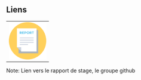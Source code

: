 ## Liens 

<table>
    <tr>
      <td>
<a href="static/Rapport_Master.pdf">
      <img
        src="images/report.svg"
        style="width: 100px"
      />
        </a>
      </td>
</tr>
</table>





Note:
Lien vers le rapport de stage, le groupe github